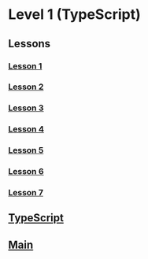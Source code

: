 # Level 1 (TypeScript)

## Lessons

### [Lesson 1](./lesson1/)

### [Lesson 2](./lesson2/)

### [Lesson 3](./lesson3/)

### [Lesson 4](./lesson4/)

### [Lesson 5](./lesson5/)

### [Lesson 6](./lesson6/)

### [Lesson 7](./lesson7/)

## [TypeScript](../)

## [Main](/README.md)
